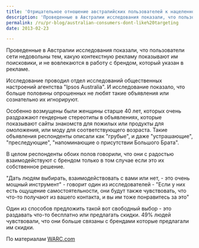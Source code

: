 ```yaml
---
title: 'Отрицательное отношение австралийских пользователей к нацеленной рекламе'
description: 'Проведенные в Австралии исследования показали, что пользователи сети недовольны тем, какую контекстную рекламу показывают им поисковики, и не вовлекаются в работу с брендом, который указан в рекламе.'
permalink: /ru/pr-blog/australian-consumers-dont-like%20targeting
date: 2013-02-23

---
```


Проведенные в Австралии исследования показали, что пользователи сети недовольны тем, какую контекстную рекламу показывают им поисковики, и не вовлекаются в работу с брендом, который указан в рекламе.

Исследование проводил отдел исследований общественных настроений агентства "Ipsos Australia". И исследование показало, что больше половины опрошенных не любят такие объявления или сознательно их игнорируют.

Особенно возмущены были женщины старше 40 лет, которых очень раздражают гендерные стереотипы в объявлениях, которые показывают сайты знакомств для пожилых или продукты для омоложения, или моду для соответствующего возраста. Такие объявления респонденты описали как "грубые", и даже "устрашающие", "преследующие", "напоминающие о присутствии Большого Брата".

В целом респонденты обоих полов говорили, что они с радостью взаимодействуют с брендом только в том случае если это их собственное решение.

"Дать людям выбирать, взаимодействовать с вами или нет, - это очень мощный инструмент" - говорит один из исследователей - "Если у них есть ощущение самостоятельности, они будут также чувствовать, что что-то получают из вашего контакта, и вы им тоже понравитесь за это"

Один из способов предложить такой вот свободный выбор - это раздавать что-то бесплатно или предлагать скидки. 49% людей чувствовали, что они больше связаны с брендами которые предлагали им скидки.

По материалам <a href="http://www.warc.com/LatestNews/News/Australians_reject_targeted_ads_.news?ID=31114">WARC.com</a>

